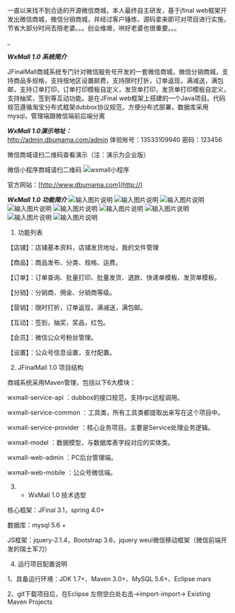 一直以来找不到合适的开源微信商城，本人最终自主研发，基于jfinal web框架开发出微信商城，微信分销商城，并经过客户锤炼，源码拿来即可对项目进行实施，节省大部分时间去陪老婆。。。创业维艰，哄好老婆也很重要。。。

  _

**_WxMall 1.0 系统简介_** 

JFinalMall商城系统专门针对微信服务号开发的一套微信商城，微信分销商城，支持商品多规格，支持按地区设置邮费，支持限时打折，订单返现，满减送，满包邮，支持订单打印，订单打印模板自定义，发货单打印，发货单打印模板自定义，支持抽奖，签到等互动功能。是在JFinal web框架上搭建的一个Java项目。代码规范遵循淘宝分布式框架dubbox协议规范，方便分布式部署，数据库采用mysql，管理端跟微信端前后端分离

  _**WxMall 1.0演示地址：**_  
http://admin.dbumama.com/admin
体验账号：13533109940
密码：123456

微信商城请扫二维码查看演示（注：演示为企业版）

微信小程序商城请扫二维码
![wxmall小程序](https://git.oschina.net/uploads/images/2017/0824/102442_8a96a2b3_471938.jpeg "wxmall-weapp.jpg")

官方网站：[http://www.dbumama.com](http://)

 **_WxMall 1.0 功能简介_** 
![输入图片说明](https://gitee.com/uploads/images/2017/1227/120552_035cd6ad_471938.png "QQ图片20171215172721.png")
![输入图片说明](https://gitee.com/uploads/images/2017/1227/120608_2cbbf67e_471938.png "QQ图片20171215172758.png")
![输入图片说明](https://gitee.com/uploads/images/2017/1227/120620_c704c1f4_471938.png "QQ图片20171215172825.png")
![输入图片说明](https://gitee.com/uploads/images/2017/1227/120632_aeda507c_471938.png "QQ图片20171215172847.png")
![输入图片说明](https://gitee.com/uploads/images/2017/1227/120643_4f401b2c_471938.png "QQ图片20171215172904.png")
![输入图片说明](https://gitee.com/uploads/images/2017/1227/120701_102016dd_471938.png "QQ图片20171215172930.png")
![输入图片说明](https://gitee.com/uploads/images/2017/1227/120716_8d8c17f2_471938.png "QQ图片20171215172944.png")
![输入图片说明](https://gitee.com/uploads/images/2017/1227/120725_e509ccec_471938.png "QQ图片20171215172959.png")
![输入图片说明](https://gitee.com/uploads/images/2017/1227/120736_4e64e721_471938.png "QQ图片20171215173020.png")



1. 功能列表

 【店铺】：店铺基本资料，店铺发货地址，我的文件管理

 【商品】：商品发布、分类、规格、运费。

 【订单】：订单查询、批量打印、批量发货、退款、快递单模板、发货单模板。

 【分销】：分销商、佣金、分销商等级。

 【营销】：限时打折，订单返现，满减送，满包邮。

 【互动】：签到，抽奖，奖品，红包。

 【会员】：微信公众号粉丝管理。

 【设置】：公众号信息设置，支付配置。



2. JFinalMall 1.0 项目结构

 商城系统采用Maven管理，包括以下6大模块：

 wxmall-service-api ：dubbox的接口规范，支持rpc远程调用。

 wxmall-service-common ：工具类，所有工具类都提取出来写在这个项目中。

 wxmall-service-provider ：核心业务项目。主要是Service处理业务逻辑。

 wxmall-model ：数据模型，与数据库表字段对应的实体类。

 wxmall-web-admin ：PC后台管理端。

 wxmall-web-mobile ：公众号微信端。



3. - WxMall 1.0 技术选型

 核心框架：JFinal 3.1，spring 4.0+

 数据库：mysql 5.6 + 

 JS框架：jquery-2.1.4，Bootstrap 3.6，jquery weui微信移动框架（微信前端开发的瑞士军刀）



4. 运行项目配置说明

 1、具备运行环境：JDK 1.7+、Maven 3.0+、MySQL 5.6+、Eclipse mars 

 2、git下载项目后，在Eclipse 左侧空白处右击->import-import-> Existing Maven Projects
